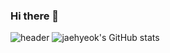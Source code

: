 ### Hi there 👋

![header](https://capsule-render.vercel.app/api?type=waving&color=auto&height=300&section=header&desc=Sunrin%20Software%20Division%20116th&descAlign=70&text=Jaehyeok3017&fontSize=70)
![jaehyeok's GitHub stats](https://github-readme-stats.vercel.app/api?username=jaehyeok3017&show_icons=true&theme=radical)
